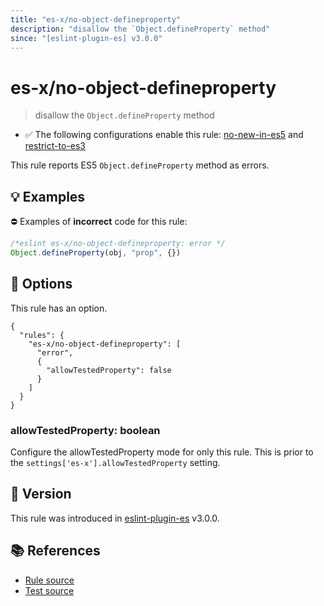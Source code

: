 ```yaml
---
title: "es-x/no-object-defineproperty"
description: "disallow the `Object.defineProperty` method"
since: "[eslint-plugin-es] v3.0.0"
---
```


# es-x/no-object-defineproperty
> disallow the `Object.defineProperty` method

- ✅ The following configurations enable this rule: [no-new-in-es5] and [restrict-to-es3]

This rule reports ES5 `Object.defineProperty` method as errors.

## 💡 Examples

⛔ Examples of **incorrect** code for this rule:

<eslint-playground type="bad">

```js
/*eslint es-x/no-object-defineproperty: error */
Object.defineProperty(obj, "prop", {})
```

</eslint-playground>

## 🔧 Options

This rule has an option.

```jsonc
{
  "rules": {
    "es-x/no-object-defineproperty": [
      "error",
      {
        "allowTestedProperty": false
      }
    ]
  }
}
```

### allowTestedProperty: boolean

Configure the allowTestedProperty mode for only this rule.
This is prior to the `settings['es-x'].allowTestedProperty` setting.

## 🚀 Version

This rule was introduced in [eslint-plugin-es] v3.0.0.

[eslint-plugin-es]: https://github.com/mysticatea/eslint-plugin-es

## 📚 References

- [Rule source](https://github.com/eslint-community/eslint-plugin-es-x/blob/master/lib/rules/no-object-defineproperty.js)
- [Test source](https://github.com/eslint-community/eslint-plugin-es-x/blob/master/tests/lib/rules/no-object-defineproperty.js)

[no-new-in-es5]: ../configs/index.md#no-new-in-es5
[restrict-to-es3]: ../configs/index.md#restrict-to-es3
